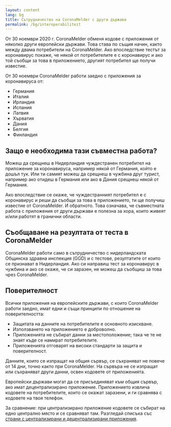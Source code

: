 ```yaml
---
layout: content
lang: bg
title: Сътрудничество на CoronaMelder с други държави
permalink: /bg/interoperabiliteit
---
```

От 30 ноември 2020 г. CoronaMelder обменя кодове с приложения от няколко други европейски държави. Това става по същия начин, както между двама потребители на CoronaMelder. Ако впоследствие тестът за коронавирус покаже, че някой от потребителите е с коронавирус и ако той съобщи за това в приложението, другият потребител ще получи известие.

От 30 ноември CoronaMelder работи заедно с приложения за коронавируса от:

- Германия
- Италия
- Ирландия
- Испания
- Латвия
- Хърватия
- Дания
- Белгия
- Финландия

## Защо е необходима тази съвместна работа?

Можеш да срещнеш в Нидерландия чуждестранен потребител на приложение за коронавируса, например някой от Германия, който е дошъл тук. Или ти самият можеш да срещнеш в чужбина друг турист, например ако отидеш в Германия или ако в Дания срещнеш някой от Германия. 

Ако впоследствие се окаже, че чуждестранният потребител е с коронавирус и реши да съобщи за това в приложението, ти ще получиш известие от CoronaMelder. И обратното. Това означава, че съвместната работа с приложения от други държави е полезна за хора, които живеят и/или работят в гранични области.

## Съобщаване на резултата от теста в CoronaMelder

CoronaMelder работи само в сътрудничество с нидерландската Общинска здравна инспекция (GGD) и с тестове, резултатите от които се признават в Нидерландия. Ако си направиш тест за коронавирус в чужбина и ако се окаже, че си заразен, не можеш да съобщиш за това чрез CoronaMelder.

## Поверителност

Всички приложения на европейските държави, с които CoronaMelder работи заедно, имат едни и същи принципи по отношение на поверителността: 

- Защитата на данните на потребителите е основното изискване.
- Използването на приложението е доброволно.
- Приложенията не събират данни за местоположение; така че те не знаят къде се намират потребителите.
- Приложенията отговарят на високи стандарти за защита и поверителност.

Данните, които се изпращат на общия сървър, се съхраняват не повече от 14 дни, точно както при CoronaMelder. На сървъра не се изпращат или съхраняват други данни, освен кодовете от приложенията.

Европейски държави могат да се присъединяват към общия сървър, ако имат децентрализирано приложение. Приложението извлича кодовете на потребителите, които се окажат заразени, и ги сравнява с кодовете на твоя телефон.

За сравнение: при централизирано приложение кодовете се събират на едно централно място и се сравняват там. Разгледай списъка със [страни с централизирани и децентрализирани приложения](https://ec.europa.eu/info/live-work-travel-eu/health/coronavirus-response/travel-during-coronavirus-pandemic/how-tracing-and-warning-apps-can-help-during-pandemic_en).
